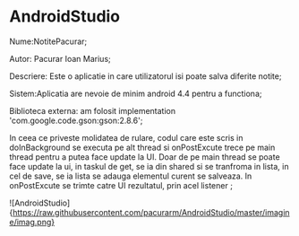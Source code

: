 # AndroidStudio

Nume:NotitePacurar;  

Autor: Pacurar Ioan Marius;  

Descriere: Este o aplicatie in care utilizatorul isi poate salva diferite notite;

Sistem:Aplicatia are nevoie de minim android 4.4 pentru a functiona;

Biblioteca externa: am folosit implementation 'com.google.code.gson:gson:2.8.6';

In ceea ce priveste molidatea de rulare, codul care este scris in doInBackground se executa pe alt thread si onPostExcute trece pe main thread pentru a putea face update la UI. Doar de pe main thread se poate face update la ui, in taskul de get, se ia din shared si se tranfroma in lista, in cel de save, se ia lista se adauga elementul curent se salveaza. In onPostExcute se trimte catre UI rezultatul, prin acel listener ;

![AndroidStudio]{https://raw.githubusercontent.com/pacurarm/AndroidStudio/master/imagine/imag.png}
